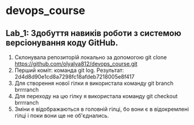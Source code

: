 # devops_course
 ## Lab_1: Здобуття навиків роботи з системою версіонування коду GitHub.
1. Склонувала репозиторій локально за допомогою git clone https://github.com/olyalya812/devops_course.git
2. Перший коміт: команда git log. Результат: 2d4d8d90e1cd8a7298fc18afdeb7218005e8f417
3. Для створення нової гілки я використала команду git branch brrrranch
4. Для переходу на цю гілку я використала команду git checkout brrrranch
5. Зміни е відображаються в головній гілці, бо вони є в відокремлені гілці і поки вони ще не об'єднались.

